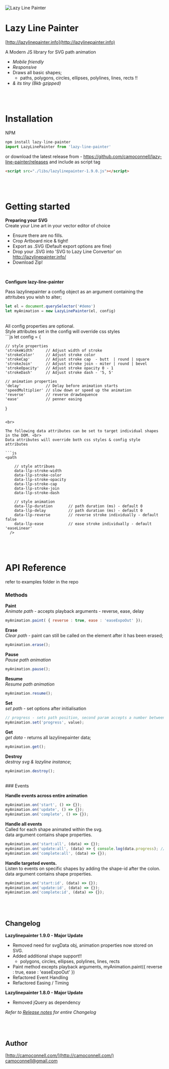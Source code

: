 ![Lazy Line Painter](http://lazylinepainter.info/banner.png)

Lazy Line Painter
=================
[http://lazylinepainter.info](http://lazylinepainter.info)

A Modern JS library for SVG path animation
- *Mobile friendly*
- *Responsive*
- Draws all basic shapes;
  - paths, polygons, circles, ellipses, polylines, lines, rects !!
- *& its tiny (8kb gzipped)*

<br><br>

# Installation
NPM
```js
npm install lazy-line-painter
import LazyLinePainter from 'lazy-line-painter'
```

or download the latest release from - https://github.com/camoconnell/lazy-line-painter/releases
and include as script tag 
```html
<script src="./libs/lazylinepainter-1.9.0.js"></script>
```
<br><br>

# Getting started 


**Preparing your SVG** <br>
Create your Line art in your vector editor of choice
- Ensure there are no fills.
- Crop Artboard nice & tight!
- Export as .SVG (Default export options are fine)
- Drop your .SVG into 'SVG to Lazy Line Convertor' on http://lazylinepainter.info/
- Download Zip!

<br>

**Configure lazy-line-painter**

Pass lazylinepainter a config object as an argument containing the attritubes you wish to alter;

```js
let el = document.querySelector('#demo') 
let myAnimation = new LazyLinePainter(el, config)
```
<br>
All config properties are optional.
<br>
Style attributes set in the config will override css styles
<br>
```js
let config = {

	// style properties
	'strokeWidth'     // Adjust width of stroke
	'strokeColor'     // Adjust stroke color
	'strokeCap'       // Adjust stroke cap  - butt  | round | square
	'strokeJoin'      // Adjust stroke join - miter | round | bevel
	'strokeOpacity'   // Adjust stroke opacity 0 - 1
	'strokeDash'      // Adjust stroke dash - '5, 5'

	// animation properties
	'delay'           // Delay before animation starts
	'speedMultiplier' // slow down or speed up the animation
	'reverse'         // reverse drawSequence
	'ease'            // penner easing
}
```

<br>

The following data attributes can be set to target individual shapes in the DOM. <br>
Data attributes will override both css styles & config style attributes

```js
<path

	// style attribues
	data-llp-stroke-width
	data-llp-stroke-color
	data-llp-stroke-opacity
	data-llp-stroke-cap
	data-llp-stroke-join 
	data-llp-stroke-dash
    
	// style animation
	data-llp-duration       // path duration (ms) - default 0
	data-llp-delay         	// path duration (ms) - default 0
	data-llp-reverse       	// reverse stroke individually - default false
	data-llp-ease			// ease stroke individually - default 'easeLinear'
  />
```
<br><br>
# API Reference
refer to examples folder in the repo
<br>
### Methods

**Paint**<br>
*Animate path* - accepts playback arguments - reverse, ease, delay
```js
myAnimation.paint( { reverse : true, ease : 'easeExpoOut' });
```

**Erase**<br>
*Clear path* - paint can still be called on the element after it has been erased;
```js
myAnimation.erase();
```

**Pause**<br>
*Pause path animation*
```js
myAnimation.pause();
```

**Resume**<br>
*Resume path animation*
```js
myAnimation.resume();
```

**Set**<br>
*set path* - set options after initialisation 
```js
// progress - sets path position, second param accepts a number between 0 - 1
myAnimation.set('progress', value);
```

**Get**<br>
*get data* - returns all lazylinepainter data;
```js
myAnimation.get();
```

**Destroy**<br>
*destroy svg & lazyline instance*;
```js
myAnimation.destroy();
```
<br>
### Events

**Handle events across entire animation**
```js
myAnimation.on('start', () => {});
myAnimation.on('update', () => {});
myAnimation.on('complete', () => {});
```

**Handle all events** <br>
Called for each shape animated within the svg.<br>
data argument contains shape properties.
```js
myAnimation.on('start:all', (data) => {});
myAnimation.on('update:all', (data) => { console.log(data.progress); // [0-1] });
myAnimation.on('complete:all', (data) => {});
```

**Handle targeted events.**<br>
Listen to events on specific shapes by adding the shape-id after the colon.<br>
data argument contains shape properties.
```js
myAnimation.on('start:id', (data) => {});
myAnimation.on('update:id', (data) => {});
myAnimation.on('complete:id', (data) => {});
```
<br><br>
## Changelog

**Lazylinepainter 1.9.0 - Major Update**
- Removed need for svgData obj, animation properties now stored on SVG.
- Added additional shape support!! 
  - polygons, circles, ellipses, polylines, lines, rects
- Paint method excepts playback arguments, myAnimation.paint({ reverse : true, ease : 'easeExpoOut' })
- Refactored Event Handling
- Refactored Easing / Timing

**Lazylinepainter 1.8.0 - Major Update**
- Removed jQuery as dependency


*Refer to [Release notes](https://github.com/camoconnell/lazy-line-painter/releases) for entire Changelog*

<br><br>

## Author
[http://camoconnell.com/](http://camoconnell.com/)
camoconnell@gmail.com